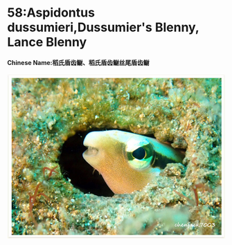 # 58:Aspidontus dussumieri,Dussumier's Blenny, Lance Blenny

#### Chinese Name:稻氏盾齿鳚、稻氏盾齿鳚丝尾盾齿鳚

![](../../.gitbook/assets/aspidontus-dussumieri.jpg)

